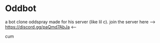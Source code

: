 # Oddbot

a bot clone oddspray made for his server (like lil c). join the server here --> https://discord.gg/paQmd7AbJa <--

cum
